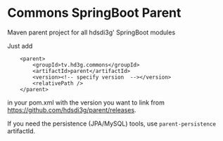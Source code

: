 # Commons SpringBoot Parent

Maven parent project for all hdsdi3g' SpringBoot modules

Just add

```
	<parent>
		<groupId>tv.hd3g.commons</groupId>
		<artifactId>parent</artifactId>
		<version><!-- specify version  --></version>
		<relativePath />
	</parent>
```

in your pom.xml with the version you want to link from https://github.com/hdsdi3g/parent/releases.

If you need the persistence (JPA/MySQL) tools, use `parent-persistence` artifactId.

